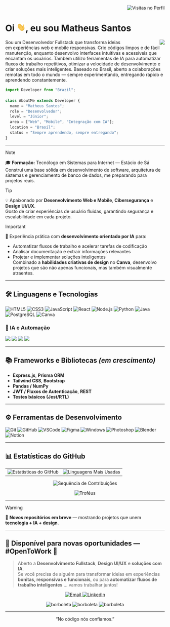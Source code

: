 <p align="right"> <img src="https://komarev.com/ghpvc/?username=MathGSantos&label=Visitas&color=1a1b27&style=flat" alt="Visitas no Perfil"/> </p> 
<div align="left"> 
  <h1>Oi <img src="https://raw.githubusercontent.com/ABSphreak/ABSphreak/master/gifs/Hi.gif" width="28px"/>, eu sou Matheus Santos</h1> 
</div> 
<animated-image data-catalyst="" style="float: right; width: 26%;"><a target="_blank" rel="noopener noreferrer nofollow" href="https://media.discordapp.net/attachments/1396970504631353516/1406195752610431047/Web_Design_Layout.gif?ex=68a19559&is=68a043d9&hm=df5e64eefc91f1781094c16c2886ee709b60281002773285d75e6b60452bba65&=&width=625&height=625" data-target="animated-image.originalLink"><img align="right" src="https://media.discordapp.net/attachments/1396970504631353516/1406195752610431047/Web_Design_Layout.gif?ex=68a19559&is=68a043d9&hm=df5e64eefc91f1781094c16c2886ee709b60281002773285d75e6b60452bba65&=&width=625&height=625" data-canonical-src="https://media.giphy.com/media/M9gbBd9nbDrOTu1Mqx/giphy.gif" style="max-width: 100%; display: inline-block;" data-target="animated-image.originalImage"></a> <span class="AnimatedImagePlayer" data-target="animated-image.player" hidden=""> <a data-target="animated-image.replacedLink" class="AnimatedImagePlayer-images" href="https://media.discordapp.net/attachments/1396970504631353516/1406195752610431047/Web_Design_Layout.gif?ex=68a19559&is=68a043d9&hm=df5e64eefc91f1781094c16c2886ee709b60281002773285d75e6b60452bba65&=&width=625&height=625" target="_blank"> <span data-target="animated-image.imageContainer"> <img data-target="animated-image.replacedImage" class="AnimatedImagePlayer-animatedImage" style="display: block; opacity: 1;"> <canvas class="AnimatedImagePlayer-stillImage" aria-hidden="true" width="220" height="276"></canvas></span></a> <button data-target="animated-image.imageButton" class="AnimatedImagePlayer-images" tabindex="-1" hidden=""></button> <span class="AnimatedImagePlayer-controls" data-target="animated-image.controls" hidden=""> <button data-target="animated-image.playButton" class="AnimatedImagePlayer-button" aria-label="Reproduzir"> <svg aria-hidden="true" focusable="false" class="octicon icon-play" width="16" height="16" viewBox="0 0 16 16" fill="none" xmlns="http://www.w3.org/2000/svg"> <path d="M4 13.5427V2.45734C4 1.82607 4.69692 1.4435 5.2295 1.78241L13.9394 7.32507C14.4334 7.63943 14.4334 8.36057 13.9394 8.67493L5.2295 14.2176C4.69692 14.5565 4 14.1739 4 13.5427Z"> </path></svg> <svg aria-hidden="true" focusable="false" class="octicon icon-pause" width="16" height="16" viewBox="0 0 16 16" xmlns="http://www.w3.org/2000/svg"> <rect x="4" y="2" width="3" height="12" rx="1"></rect> <rect x="9" y="2" width="3" height="12" rx="1"></rect> </svg> </button> <a data-target="animated-image.openButton" class="AnimatedImagePlayer-button" href="https://media.discordapp.net/attachments/1396970504631353516/1406195752610431047/Web_Design_Layout.gif?ex=68a19559&is=68a043d9&hm=df5e64eefc91f1781094c16c2886ee709b60281002773285d75e6b60452bba65&=&width=625&height=625" target="_blank"> <svg aria-hidden="true" class="octicon" xmlns="http://www.w3.org/2000/svg" viewBox="0 0 16 16" width="16" height="16"> <path fill-rule="evenodd" d="M10.604 1h4.146a.25.25 0 01.25.25v4.146a.25.25 0 01-.427.177L13.03 4.03 9.28 7.78a.75.75 0 01-1.06-1.06l3.75-3.75-1.543-1.543A.25.25 0 0110.604 1zM3.75 2A1.75 1.75 0 002 3.75v8.5c0 .966.784 1.75 1.75 1.75h8.5A1.75 1.75 0 0014 12.25v-3.5a.75.75 0 00-1.5 0v3.5a.25.25 0 01-.25.25h-8.5a.25.25 0 01-.25-.25v-8.5a.25.25 0 01.25-.25h3.5a.75.75 0 000-1.5h-3.5z"></path> </svg> </a> </span> </span></animated-image> 
<p> Sou um Desenvolvedor Fullstack que transforma ideias em experiências web e mobile responsivas. Crio códigos limpos e de fácil manutenção, enquanto desenvolvo interfaces intuitivas e acessíveis que encantam os usuários. Também utilizo ferramentas de IA para automatizar fluxos de trabalho repetitivos, otimizar a velocidade de desenvolvimento e criar soluções mais inteligentes. Baseado no Brasil, aberto a colaborações remotas em todo o mundo — sempre experimentando, entregando rápido e aprendendo constantemente. </p>
 
  </div>


  </div>
</div>



```js
import Developer from "Brazil";

class AboutMe extends Developer {
  name = "Matheus Santos";
  role = "Desenvolvedor";
  level = "Júnior";
  area = ["Web", "Mobile", "Integração com IA"];
  location = "Brasil";
  status = "Sempre aprendendo, sempre entregando";
}
```



---


> [!NOTE]
> 🎓 **Formação:** Tecnólogo em Sistemas para Internet — Estácio de Sá   
> Construí uma base sólida em desenvolvimento de software, arquitetura de sistemas e gerenciamento de banco de dados, me preparando para projetos reais.

> [!TIP]
> 💡 Apaixonado por **Desenvolvimento Web e Mobile**, **Cibersegurança** e **Design UI/UX**.  
> Gosto de criar experiências de usuário fluidas, garantindo segurança e escalabilidade em cada projeto.

> [!IMPORTANT]
> 🤖 Experiência prática com **desenvolvimento orientado por IA** para:  
> - Automatizar fluxos de trabalho e acelerar tarefas de codificação  
> - Analisar documentação e extrair informações relevantes  
> - Projetar e implementar soluções inteligentes  
> Combinado a **habilidades criativas de design** no **Canva**, desenvolvo projetos que são não apenas funcionais, mas também visualmente atraentes.

---

## 🛠️ Linguagens e Tecnologias
<p>
  <img height="40" src="https://cdn.jsdelivr.net/gh/devicons/devicon/icons/html5/html5-original.svg" alt="HTML5"/>
  <img height="40" src="https://cdn.jsdelivr.net/gh/devicons/devicon/icons/css3/css3-original.svg" alt="CSS3"/>
  <img height="40" src="https://cdn.jsdelivr.net/gh/devicons/devicon/icons/javascript/javascript-original.svg" alt="JavaScript"/>
  <img height="40" src="https://cdn.jsdelivr.net/gh/devicons/devicon/icons/react/react-original.svg" alt="React"/>
  <img height="40" src="https://cdn.jsdelivr.net/gh/devicons/devicon/icons/nodejs/nodejs-original.svg" alt="Node.js"/>
  <img height="40" src="https://cdn.jsdelivr.net/gh/devicons/devicon/icons/python/python-original.svg" alt="Python"/>
  <img height="40" src="https://cdn.jsdelivr.net/gh/devicons/devicon/icons/java/java-original.svg" alt="Java"/>
  <img height="40" src="https://cdn.jsdelivr.net/gh/devicons/devicon/icons/postgresql/postgresql-original.svg" alt="PostgreSQL"/>
  <img height="40" src="https://cdn.jsdelivr.net/gh/devicons/devicon/icons/canva/canva-original.svg" alt="Canva"/>
</p>

### 🤖 IA e Automação
<p align="left">
  <img src="https://img.shields.io/badge/ChatGPT-6A5ACD?style=for-the-badge" />
  <img src="https://img.shields.io/badge/Gemini-483D8B?style=for-the-badge" />
  <img src="https://img.shields.io/badge/Engenharia%20de%20Prompt-4B0082?style=for-the-badge" />
  <img src="https://img.shields.io/badge/Automação-5D3FD3?style=for-the-badge" />
</p>

---

## 📚 Frameworks e Bibliotecas *(em crescimento)*
- **Express.js**, **Prisma ORM**
- **Tailwind CSS**, **Bootstrap**
- **Pandas / NumPy**
- **JWT / Fluxos de Autenticação**, **REST**
- **Testes básicos (Jest/RTL)**

---

## ⚙️ Ferramentas de Desenvolvimento
<p>
<img height="40" src="https://cdn.jsdelivr.net/gh/devicons/devicon/icons/git/git-original.svg" alt="Git"/>
<img height="40" src="https://cdn.jsdelivr.net/gh/simple-icons/simple-icons/icons/github.svg" alt="GitHub"/>
<img height="40" src="https://cdn.jsdelivr.net/gh/devicons/devicon/icons/vscode/vscode-original.svg" alt="VSCode"/>
<img height="40" src="https://cdn.jsdelivr.net/gh/devicons/devicon/icons/figma/figma-original.svg" alt="Figma"/>
<img height="40" src="https://cdn.jsdelivr.net/gh/devicons/devicon/icons/windows8/windows8-original.svg" alt="Windows"/>
<img height="40" src="https://cdn.jsdelivr.net/gh/devicons/devicon/icons/photoshop/photoshop-original.svg" alt="Photoshop"/>
<img height="40" src="https://cdn.jsdelivr.net/gh/devicons/devicon/icons/blender/blender-original.svg" alt="Blender"/>
<img height="40" src="https://cdn.jsdelivr.net/gh/devicons/devicon/icons/notion/notion-original.svg" alt="Notion"/>
</p>

---

## 📊 Estatísticas do GitHub
<table align="center">
  <tr>
    <td>
      <img height="160em" src="https://github-readme-stats.vercel.app/api?username=MathGSantos&show_icons=true&theme=tokyonight&hide=issues" alt="Estatísticas do GitHub"/>
    </td>
    <td>
      <img height="160em" src="https://github-readme-stats.vercel.app/api/top-langs/?username=MathGSantos&layout=compact&theme=tokyonight" alt="Linguagens Mais Usadas"/>
    </td>
  </tr>
</table>

<p align="center">
  <img height="150em" src="https://streak-stats.demolab.com?user=MathGSantos&theme=tokyonight&date_format=j%20M%5B%20Y%5D" alt="Sequência de Contribuições"/>
</p>

<p align="center">
  <img src="https://github-profile-trophy.vercel.app/?username=MathGSantos&theme=tokyonight&no-frame=true&row=1&column=6" alt="Troféus"/>
</p>


---

> [!WARNING]
> 🚧 **Novos repositórios em breve** — mostrando projetos que unem **tecnologia + IA + design**.

---

## 🦋 Disponível para novas oportunidades — #OpenToWork 🚀

> Aberto a **Desenvolvimento Fullstack**, **Design UI/UX** e **soluções com IA**.  
> Se você precisa de alguém para transformar ideias em experiências **bonitas, responsivas e funcionais**, ou para **automatizar fluxos de trabalho inteligentes** ... vamos trabalhar juntos!

<p align="center">
  <a href="mailto:matheus.g.santos.dev@gmail.com">
    <img src="https://img.shields.io/badge/✉️%20Email-8A2BE2?style=for-the-badge&logo=gmail&logoColor=white" alt="Email"/>
  </a>
  <a href="https://www.linkedin.com/in/mathgsantos" target="_blank">
    <img src="https://img.shields.io/badge/💼%20LinkedIn-6A5ACD?style=for-the-badge&logo=linkedin&logoColor=white" alt="LinkedIn"/>
  </a>
</p>

<p align="center">
  <img src="https://media.tenor.com/e3ZQyEj3-JUAAAAj/purple-butterfly.gif" width="50" alt="borboleta"/>
  <img src="https://media.tenor.com/e3ZQyEj3-JUAAAAj/purple-butterfly.gif" width="50" alt="borboleta"/>
  <img src="https://media.tenor.com/e3ZQyEj3-JUAAAAj/purple-butterfly.gif" width="50" alt="borboleta"/>
</p>

---

<p align="center">  “No código nós confiamos.”  </p>

